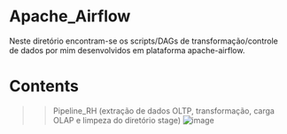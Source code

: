 # Apache_Airflow
Neste diretório encontram-se os scripts/DAGs de transformação/controle de dados por mim desenvolvidos em plataforma apache-airflow.

# Contents
>> Pipeline_RH (extração de dados OLTP, transformação, carga OLAP e limpeza do diretório stage)
![image](https://user-images.githubusercontent.com/105441806/221438679-fb7e31ec-e242-407f-9829-21f9135f0854.png)

